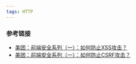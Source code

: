 ```yaml
---
tags: HTTP
---
```


### 参考链接
- [美团：前端安全系列（一）：如何防止XSS攻击？](https://tech.meituan.com/2018/09/27/fe-security.html)
- [美团：前端安全系列（一）：如何防止CSRF攻击？](https://tech.meituan.com/2018/10/11/fe-security-csrf.html)
